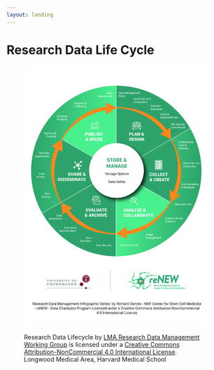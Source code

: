 ```yaml
---
layout: landing
---
```


# Research Data Life Cycle

<div data-full-width="true">

<figure><img src="../../.gitbook/assets/Research Data Management Life Cycle - reNEW.jpeg" alt=""><figcaption><p>Research Data Lifecycle by <a href="https://datamanagement.hms.harvard.edu/">LMA Research Data Management Working Group</a> is licensed under a <a href="http://creativecommons.org/licenses/by-nc/4.0/">Creative Commons Attribution-NonCommercial 4.0 International License</a>.  Longwood Medical Area, Harvard Medical School</p></figcaption></figure>

</div>
